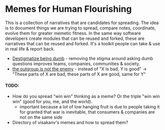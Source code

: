 # Memes for Human Flourishing

This is a collection of narratives that are candidates for spreading. The idea is to document things we are trying to spread, compare notes, coordinate, evolve them for greater memetic fitness. In the same way software developers create modules that can be reused and forked, these are narratives that can be reused and forked. It's a toolkit people can take & use in real life & report back. 

- [Destigmatize being dumb](./destigmatize-being-dumb.md) - removing the stigma around asking dumb questions improves teams, companies, communities & society.
- [the outgroup is not the enemy](./outgroup-is-not-enemy.md) - instead of "X is bad, Y is good" -> "These parts of X are bad, these parts of X are good, same for Y"

#### TODO:

- How do you spread "win win" thinking as a meme? Or the triple "win win win" (good for you, me, and the world).
  - important because a lot of low hanging fruit is due to people taking it for granted that war is inevitable, that consumers & companies are not on the same side
- Directory of visakanv's memes and how to spread them? 

